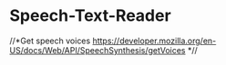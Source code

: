 # Speech-Text-Reader
//*Get speech voices
https://developer.mozilla.org/en-US/docs/Web/API/SpeechSynthesis/getVoices
*//
